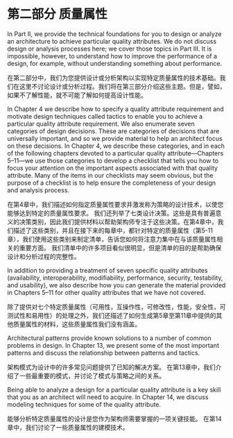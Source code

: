 第二部分 质量属性
===

<!--https://blog.csdn.net/susemm/article/details/122774009-->

In Part II, we provide the technical foundations for you to design or analyze an architecture to achieve particular quality attributes. We do not discuss design or analysis processes here; we cover those topics in Part III. It is impossible, however, to understand how to improve the performance of a design, for example, without understanding something about performance.

在第二部分中，我们为您提供设计或分析架构以实现特定质量属性的技术基础。我们在这里不讨论设计或分析过程。我们将在第三部分介绍这些主题。但是，譬如，如果不了解性能，就不可能了解如何提高设计性能。

In Chapter 4 we describe how to specify a quality attribute requirement and motivate design techniques called tactics to enable you to achieve a particular quality attribute requirement. We also enumerate seven categories of design decisions. These are categories of decisions that are universally important, and so we provide material to help an architect focus on these decisions. In Chapter 4, we describe these categories, and in each of the following chapters devoted to a particular quality attribute—Chapters 5–11—we use those categories to develop a checklist that tells you how to focus your attention on the important aspects associated with that quality attribute. Many of the items in our checklists may seem obvious, but the purpose of a checklist is to help ensure the completeness of your design and analysis process.

在第4章中，我们描述如何指定质量属性要求并激发称为策略的设计技术，以使您能够达到特定的质量属性要求。 我们还列举了七类设计决策。这些是具有普遍意义的决策类别，因此我们提供材料以帮助架构师专注于这些决策。在第4章中，我们描述了这些类别，并且在接下来的每章中，都针对特定的质量属性（第5-11章），我们使用这些类别来制定清单，告诉您如何将注意力集中在与该质量属性相关的重要方面。 我们清单中的许多项目看似很明显，但是清单的目的是帮助确保设计和分析过程的完整性。

In addition to providing a treatment of seven specific quality attributes (availability, interoperability, modifiability, performance, security, testability, and usability), we also describe how you can generate the material provided in Chapters 5–11 for other quality attributes that we have not covered.

除了提供对七个特定质量属性（可用性，互操作性，可修改性，性能，安全性，可测试性和易用性）的处理之外，我们还描述了如何生成第5章至第11章中提供的其他质量属性的材料，这些质量属性我们没有涵盖。

Architectural patterns provide known solutions to a number of common problems in design. In Chapter 13, we present some of the most important patterns and discuss the relationship between patterns and tactics.

架构模式为设计中的许多常见问题提供了已知的解决方案。 在第13章中，我们介绍了一些最重要的模式，并讨论了模式与策略之间的关系。

Being able to analyze a design for a particular quality attribute is a key skill that you as an architect will need to acquire. In Chapter 14, we discuss modeling techniques for some of the quality attribute.

能够分析特定质量属性的设计是您作为架构师需要掌握的一项关键技能。 在第14章中，我们讨论了一些质量属性的建模技术。
